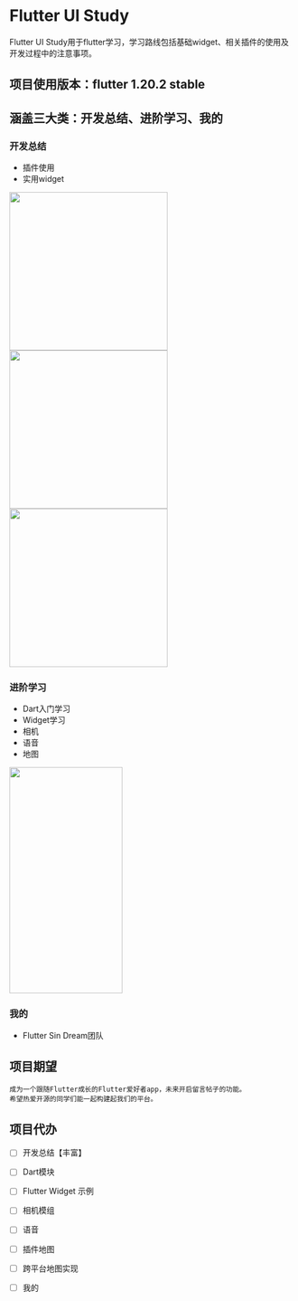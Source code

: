 # Flutter UI Study

Flutter UI Study用于flutter学习，学习路线包括基础widget、相关插件的使用及开发过程中的注意事项。

## 项目使用版本：flutter 1.20.2 stable

## 涵盖三大类：开发总结、进阶学习、我的

### 开发总结
- 插件使用
- 实用widget
<div>
  <img src="https://github.com/Asscre/FUS/blob/master/mdimage/engineeringservice.png?raw=true" width = "280" />
  <img src="https://github.com/Asscre/FUS/blob/master/mdimage/waterripple.gif?raw=true" width = "280" />
  <img src="https://github.com/Asscre/FUS/blob/master/mdimage/radar.gif?raw=true" width = "280" />
<div>

### 进阶学习
- Dart入门学习
- Widget学习
- 相机
- 语音
- 地图
<img src="https://github.com/Asscre/FUS/blob/master/mdimage/study.png?raw=true" width = "200" height = "400" alt="" align=center />

### 我的
- Flutter Sin Dream团队

## 项目期望
    成为一个跟随Flutter成长的Flutter爱好者app，未来开启留言帖子的功能。
    希望热爱开源的同学们能一起构建起我们的平台。

## 项目代办
- [ ] 开发总结【丰富】
- [ ] Dart模块
- [ ] Flutter Widget 示例
- [ ] 相机模组
- [ ] 语音
- [ ] 插件地图
- [ ] 跨平台地图实现
- [ ] 我的

